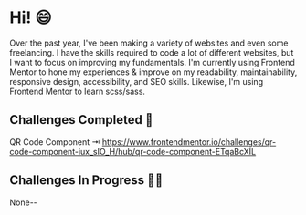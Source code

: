 # Hi! :smile:
Over the past year, I've been making a variety of websites and even some freelancing. I have the skills required to code a lot of different websites, but I want to focus on improving my fundamentals. I'm currently using Frontend Mentor to hone my experiences & improve on my readability, maintainability, responsive design, accessibility, and SEO skills. Likewise, I'm using Frontend Mentor to learn scss/sass.

## Challenges Completed :partying_face:
QR Code Component ⇥ https://www.frontendmentor.io/challenges/qr-code-component-iux_sIO_H/hub/qr-code-component-ETqaBcXIL

## Challenges In Progress :face_with_spiral_eyes:
None--
